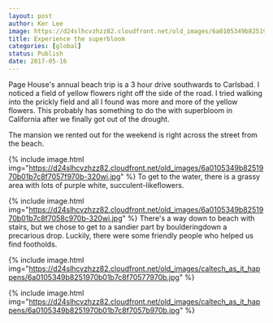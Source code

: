 ```yaml
---
layout: post
author: Ker Lee
image: https://d24slhcvzhzz82.cloudfront.net/old_images/6a0105349b8251970b01b7c8f70587970b-320wi.jpg
title: Experience the superbloom
categories: [global]
status: Publish
date: 2017-05-16
---
```


Page House's annual beach trip is a 3 hour drive southwards to Carlsbad. I noticed a field of yellow flowers right off the side of the road. I tried walking into the prickly field and all I found was more and more of the yellow flowers. This probably has something to do the with superbloom in California after we finally got out of the drought.

The mansion we rented out for the weekend is right across the street from the beach.


{% include image.html img="https://d24slhcvzhzz82.cloudfront.net/old_images/6a0105349b8251970b01b7c8f7057f970b-320wi.jpg" %}
To get to the water, there is a grassy area with lots of purple white, succulent-likeflowers.


{% include image.html img="https://d24slhcvzhzz82.cloudfront.net/old_images/6a0105349b8251970b01b7c8f7058c970b-320wi.jpg" %}
There's a way down to beach with stairs, but we chose to get to a sandier part by boulderingdown a precarious drop. Luckily, there were some friendly people who helped us find footholds.


{% include image.html img="https://d24slhcvzhzz82.cloudfront.net/old_images/caltech_as_it_happens/6a0105349b8251970b01b7c8f70577970b.jpg" %}

{% include image.html img="https://d24slhcvzhzz82.cloudfront.net/old_images/caltech_as_it_happens/6a0105349b8251970b01b7c8f7057b970b.jpg" %}
